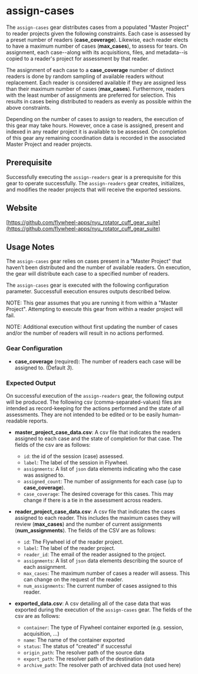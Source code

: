 # assign-cases

The `assign-cases` gear distributes cases from a populated "Master Project" to reader projects given the following constraints. Each case is assessed by a preset number of readers (**case_coverage**). Likewise, each reader elects to have a maximum number of cases (**max_cases**), to assess for tears. On assignment, each case--along with its acquisitions, files, and metadata--is copied to a reader's project for assessment by that reader.

The assignment of each case to a **case_coverage** number of distinct readers is done by random sampling of available readers without replacement. Each reader is considered available if they are assigned less than their maximum number of cases (**max_cases**). Furthermore, readers with the least number of assignments are preferred for selection. This results in cases being distributed to readers as evenly as possible within the above constraints.

Depending on the number of cases to assign to readers, the execution of this gear may take hours.  However, once a case is assigned, present and indexed in any reader project it is available to be assessed. On completion of this gear any remaining coordination data is recorded in the associated Master Project and reader projects.

## Prerequisite

Successfully executing the `assign-readers` gear is a prerequisite for this gear to operate successfully.  The `assign-readers` gear creates, initializes, and modifies the reader projects that will receive the exported sessions.

## Website

[https://github.com/flywheel-apps/nyu_rotator_cuff_gear_suite](https://github.com/flywheel-apps/nyu_rotator_cuff_gear_suite)

## Usage Notes

The `assign-cases` gear relies on cases present in a "Master Project" that haven’t been distributed and the number of available readers. On execution, the gear will distribute each case to a specified number of readers.

The `assign-cases` gear is executed with the following configuration parameter. Successfull execution ensures outputs described below.

NOTE: This gear assumes that you are running it from within a "Master Project".  Attempting to execute this gear from within a reader project will fail.

NOTE: Additional execution without first updating the number of cases and/or the number of readers will result in no actions performed.

### Gear Configuration

* **case_coverage** (required): The number of readers each case will be assigned to.  (Default *3*).

### Expected Output

On successful execution of the `assign-readers` gear, the following output will be produced.  The following csv (comma-separated-values) files are intended as record-keeping for the actions performed and the state of all assessments. They are not intended to be edited or to be easily human-readable reports.

* **master_project_case_data.csv**: A csv file that indicates the readers assigned to each case and the state of completion for that case. The fields of the csv are as follows:

  * `id`: the id of the session (case) assessed.
  * `label`: The label of the session in Flywheel.
  * `assignments`: A list of `json` data elements indicating who the case was assigned to.
  * `assigned_count`: The number of assignments for each case (up to **case_coverage**).
  * `case_coverage`: The desired coverage for this cases.  This may change if there is a tie in the assessment across readers.

* **reader_project_case_data.csv**: A csv file that indicates the cases assigned to each reader. This includes the maximum cases they will review (**max_cases**) and the number of current assignments (**num_assignments**).  The fields of the CSV are as follows:

  * `id`: The Flywheel id of the reader project.
  * `label`: The label of the reader project.
  * `reader_id`: The email of the reader assigned to the project.
  * `assignments`: A list of `json` data elements describing the source of each assignment.
  * `max_cases`: The maximum number of cases a reader will assess.  This can change on the request of the reader.
  * `num_assignments`: The current number of cases assigned to this reader.

* **exported_data.csv**: A csv detailing all of the case data that was exported during the execution of the `assign-cases` gear. The fields of the csv are as follows:

  * `container`: The type of Flywheel container exported (e.g. session, acquisition, ...)
  * `name`: The name of the container exported
  * `status`: The status of "created" if successful
  * `origin_path`: The resolver path of the source data
  * `export_path`: The resolver path of the destination data
  * `archive_path`: The resolver path of archived data (not used here)
